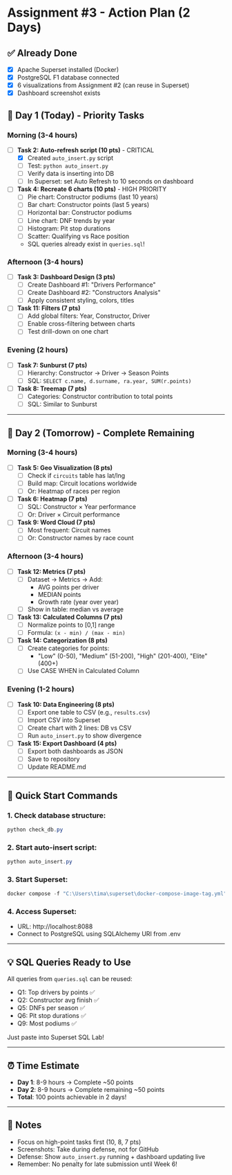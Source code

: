 # Assignment #3 - Action Plan (2 Days)

## ✅ Already Done
- [x] Apache Superset installed (Docker)
- [x] PostgreSQL F1 database connected
- [x] 6 visualizations from Assignment #2 (can reuse in Superset)
- [x] Dashboard screenshot exists

## 🎯 Day 1 (Today) - Priority Tasks

### Morning (3-4 hours)
- [ ] **Task 2: Auto-refresh script (10 pts)** - CRITICAL
  - [x] Created `auto_insert.py` script
  - [ ] Test: `python auto_insert.py`
  - [ ] Verify data is inserting into DB
  - [ ] In Superset: set Auto Refresh to 10 seconds on dashboard

- [ ] **Task 4: Recreate 6 charts (10 pts)** - HIGH PRIORITY
  - [ ] Pie chart: Constructor podiums (last 10 years)
  - [ ] Bar chart: Constructor points (last 5 years)
  - [ ] Horizontal bar: Constructor podiums
  - [ ] Line chart: DNF trends by year
  - [ ] Histogram: Pit stop durations
  - [ ] Scatter: Qualifying vs Race position
  - SQL queries already exist in `queries.sql`!

### Afternoon (3-4 hours)
- [ ] **Task 3: Dashboard Design (3 pts)**
  - [ ] Create Dashboard #1: "Drivers Performance"
  - [ ] Create Dashboard #2: "Constructors Analysis"
  - [ ] Apply consistent styling, colors, titles

- [ ] **Task 11: Filters (7 pts)**
  - [ ] Add global filters: Year, Constructor, Driver
  - [ ] Enable cross-filtering between charts
  - [ ] Test drill-down on one chart

### Evening (2 hours)
- [ ] **Task 7: Sunburst (7 pts)**
  - [ ] Hierarchy: Constructor → Driver → Season Points
  - [ ] SQL: `SELECT c.name, d.surname, ra.year, SUM(r.points)`

- [ ] **Task 8: Treemap (7 pts)**  
  - [ ] Categories: Constructor contribution to total points
  - [ ] SQL: Similar to Sunburst

---

## 🎯 Day 2 (Tomorrow) - Complete Remaining

### Morning (3-4 hours)
- [ ] **Task 5: Geo Visualization (8 pts)**
  - [ ] Check if `circuits` table has lat/lng
  - [ ] Build map: Circuit locations worldwide
  - [ ] Or: Heatmap of races per region

- [ ] **Task 6: Heatmap (7 pts)**
  - [ ] SQL: Constructor × Year performance
  - [ ] Or: Driver × Circuit performance

- [ ] **Task 9: Word Cloud (7 pts)**
  - [ ] Most frequent: Circuit names
  - [ ] Or: Constructor names by race count

### Afternoon (3-4 hours)
- [ ] **Task 12: Metrics (7 pts)**
  - [ ] Dataset → Metrics → Add:
    - AVG points per driver
    - MEDIAN points
    - Growth rate (year over year)
  - [ ] Show in table: median vs average

- [ ] **Task 13: Calculated Columns (7 pts)**
  - [ ] Normalize points to [0,1] range
  - [ ] Formula: `(x - min) / (max - min)`

- [ ] **Task 14: Categorization (8 pts)**
  - [ ] Create categories for points:
    - "Low" (0-50), "Medium" (51-200), "High" (201-400), "Elite" (400+)
  - [ ] Use CASE WHEN in Calculated Column

### Evening (1-2 hours)
- [ ] **Task 10: Data Engineering (8 pts)**
  - [ ] Export one table to CSV (e.g., `results.csv`)
  - [ ] Import CSV into Superset
  - [ ] Create chart with 2 lines: DB vs CSV
  - [ ] Run `auto_insert.py` to show divergence

- [ ] **Task 15: Export Dashboard (4 pts)**
  - [ ] Export both dashboards as JSON
  - [ ] Save to repository
  - [ ] Update README.md

---

## 🚀 Quick Start Commands

### 1. Check database structure:
```powershell
python check_db.py
```

### 2. Start auto-insert script:
```powershell
python auto_insert.py
```

### 3. Start Superset:
```powershell
docker compose -f "C:\Users\tima\superset\docker-compose-image-tag.yml" up -d
```

### 4. Access Superset:
- URL: http://localhost:8088
- Connect to PostgreSQL using SQLAlchemy URI from .env

---

## 💡 SQL Queries Ready to Use

All queries from `queries.sql` can be reused:
- Q1: Top drivers by points ✅
- Q2: Constructor avg finish ✅  
- Q5: DNFs per season ✅
- Q6: Pit stop durations ✅
- Q9: Most podiums ✅

Just paste into Superset SQL Lab!

---

## ⏰ Time Estimate
- **Day 1**: 8-9 hours → Complete ~50 points
- **Day 2**: 8-9 hours → Complete remaining ~50 points
- **Total**: 100 points achievable in 2 days!

---

## 📝 Notes
- Focus on high-point tasks first (10, 8, 7 pts)
- Screenshots: Take during defense, not for GitHub
- Defense: Show `auto_insert.py` running + dashboard updating live
- Remember: No penalty for late submission until Week 6!
